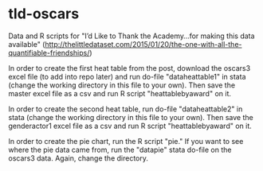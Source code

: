# tld-oscars
Data and R scripts for "I’d Like to Thank the Academy…for making this data available" (http://thelittledataset.com/2015/01/20/the-one-with-all-the-quantifiable-friendships/)

In order to create the first heat table from the post, download the oscars3 excel file (to add into repo later) and run do-file "dataheattable1" in stata (change the working directory in this file to your own). Then save the master excel file as a csv and run R script "heattablebyaward" on it.

In order to create the second heat table, run do-file "dataheattable2" in stata (change the working directory in this file to your own). Then save the genderactor1 excel file as a csv and run R script "heattablebyaward" on it.

In order to create the pie chart, run the R script "pie." If you want to see where the pie data came from, run the "datapie" stata do-file on the oscars3 data. Again, change the directory.
